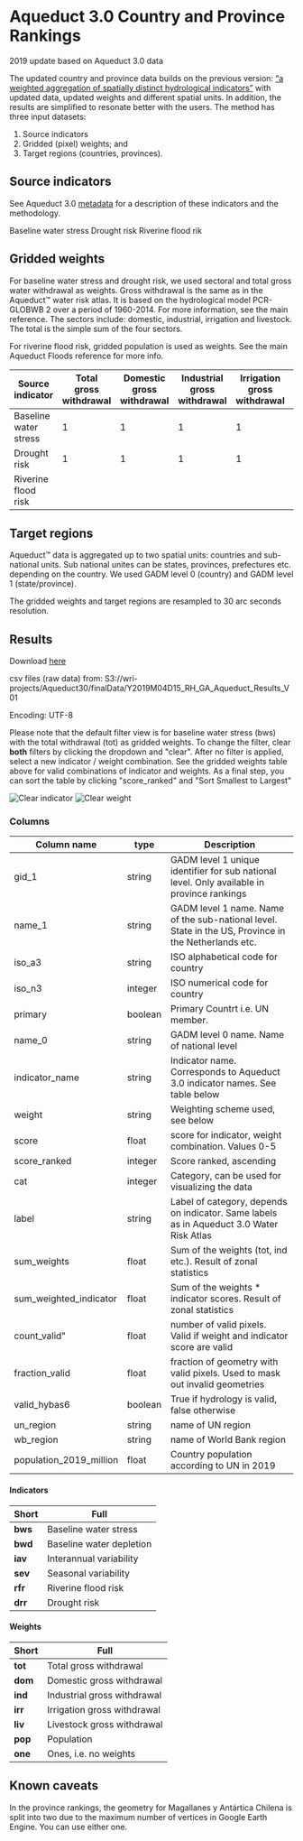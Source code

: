 # Aqueduct 3.0 Country and Province Rankings
2019 update based on Aqueduct 3.0 data


The updated country and province data builds on the previous version: 
[“a weighted aggregation of spatially distinct hydrological indicators”](https://wriorg.s3.amazonaws.com/s3fs-public/aqueduct_coutnry_rankings_010914.pdf) with updated data, updated weights and different spatial units.
In addition, the results are simplified to resonate better with the users. The method has three input datasets:
1.	Source indicators  
1.	Gridded (pixel) weights; and  
1.	Target regions (countries, provinces).  

## Source indicators

See Aqueduct 3.0 [metadata](https://github.com/wri/aqueduct30_data_download/blob/master/metadata.md) for a description of these indicators and the methodology.

Baseline water stress
Drought risk
Riverine flood rik

## Gridded weights

For baseline water stress and drought risk, we used sectoral and total gross water withdrawal as weights. Gross withdrawal is the same as in the Aqueduct™ water risk atlas. It is based on the hydrological model PCR-GLOBWB 2 over a period of 1960-2014. For more information, see the main reference. The sectors include: domestic, industrial, irrigation and livestock. The total is the simple sum of the four sectors. 

For riverine flood risk, gridded population is used as weights. See the main Aqueduct Floods reference for more info.

| Source indicator      | Total gross withdrawal | Domestic gross withdrawal | Industrial gross withdrawal | Irrigation gross withdrawal | Livestock gross withdrawal | Population | 
|-----------------------|------------------------|---------------------------|-----------------------------|-----------------------------|----------------------------|------------| 
| Baseline water stress | 1                      | 1                         | 1                           | 1                           | 1                          |            | 
| Drought risk          | 1                      | 1                         | 1                           | 1                           | 1                          |            | 
| Riverine flood risk   |                        |                           |                             |                             |                            | 1          | 



## Target regions

Aqueduct™ data is aggregated up to two spatial units: countries and sub-national units. Sub national unites can be states, provinces, prefectures etc. depending on the country. We used GADM level 0 (country) and GADM level 1 (state/province).  

The gridded weights and target regions are resampled to 30 arc seconds resolution.


## Results
Download [here](https://wri-projects.s3.amazonaws.com/Aqueduct30/finalData/Y2019M04D15_RH_GA_Aqueduct_Results_Clean_V01/Y2019M07D17_RH_GA_Aqueduct30_Rankings_V01.xlsx)

csv files (raw data) from:
S3://wri-projects/Aqueduct30/finalData/Y2019M04D15_RH_GA_Aqueduct_Results_V01 


Encoding: UTF-8  

Please note that the default filter view is for baseline water stress (bws) with the total withdrawal (tot) as gridded weights. To change the filter, clear **both** filters by clicking the dropdown and "clear". After no filter is applied, select a new indicator / weight combination. See the gridded weights table above for valid combinations of indicator and weights. As a final step, you can sort the table by clicking "score_ranked" and "Sort Smallest to Largest"

![Clear indicator](https://github.com/rutgerhofste/aqueduct30_country_rankings_data_download/raw/master/images/clear_indicator_v01.JPG)
![Clear weight](https://github.com/rutgerhofste/aqueduct30_country_rankings_data_download/raw/master/images/clear_weight.JPG)








### Columns

| Column name | type | Description |
| --- | --- | ---|
| gid_1 | string | GADM level 1 unique identifier for sub national level. Only available in province rankings|
| name_1 |string | GADM level 1 name. Name of the sub-national level. State in the US, Province in the Netherlands etc. |
| iso_a3 | string| ISO alphabetical code for country |
| iso_n3 | integer | ISO numerical code for country |
| primary | boolean | Primary Countrt i.e. UN member. | 
| name_0 | string | GADM level 0 name. Name of national level |
| indicator_name| string | Indicator name. Corresponds to Aqueduct 3.0 indicator names. See table below |
| weight | string | Weighting scheme used, see below |
| score | float | score for indicator, weight combination. Values 0-5 |
| score_ranked | integer | Score ranked, ascending |
| cat | integer | Category, can be used for visualizing the data |
| label | string | Label of category, depends on indicator. Same labels as in Aqueduct 3.0 Water Risk Atlas |
| sum_weights | float |  Sum of the weights (tot, ind etc.). Result of zonal statistics |
| sum_weighted_indicator | float | Sum of the weights * indicator scores. Result of zonal statistics |
| count_valid" | float | number of valid pixels. Valid if weight and indicator score are valid |
| fraction_valid | float | fraction of geometry with valid pixels. Used to mask out invalid geometries |
| valid_hybas6| boolean | True if hydrology is valid, false otherwise |
| un_region | string | name of UN region |
| wb_region | string | name of World Bank region |
| population_2019_million | float | Country population according to UN in 2019 |


#### Indicators
| Short    | Full |
|-------------|-----|
|**bws**| Baseline water stress|  
|**bwd**| Baseline water depletion|  
|**iav**| Interannual variability|  
|**sev**| Seasonal variability|  
|**rfr**| Riverine flood risk|  
|**drr**| Drought risk|



#### Weights
| Short    | Full |
|-------------|-----|
|**tot**| Total gross withdrawal|  
|**dom**| Domestic gross withdrawal|  
|**ind**| Industrial gross withdrawal|  
|**irr**| Irrigation gross withdrawal|  
|**liv**| Livestock gross withdrawal|  
|**pop**| Population|  
|**one**| Ones, i.e. no weights |  

## Known caveats

In the province rankings, the geometry for Magallanes y Antártica Chilena is split into two due to the maximum number of vertices in Google Earth Engine. You can use either one.



